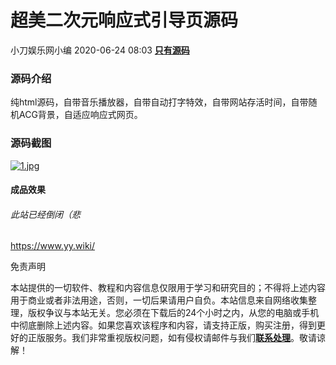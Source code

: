 # 超美二次元响应式引导页源码

小刀娱乐网小编 2020-06-24 08:03 **[只有源码](https://www.x6d.com/html/41.html "本文所属栏目：只有源码")**

### 源码介绍

纯html源码，自带音乐播放器，自带自动打字特效，自带网站存活时间，自带随机ACG背景，自适应响应式网页。

### 源码截图

[![1.jpg](https://www.x6d.com/uploads/allimg/200624/1592964134327452.jpg "1592964134327452.jpg")](https://www.x6d.com/uploads/allimg/200624/1592964134327452.jpg)

#### 成品效果
###### 此站已经倒闭（悲
https://www.yy.wiki/

免责声明

本站提供的一切软件、教程和内容信息仅限用于学习和研究目的；不得将上述内容用于商业或者非法用途，否则，一切后果请用户自负。本站信息来自网络收集整理，版权争议与本站无关。您必须在下载后的24个小时之内，从您的电脑或手机中彻底删除上述内容。如果您喜欢该程序和内容，请支持正版，购买注册，得到更好的正版服务。我们非常重视版权问题，如有侵权请邮件与我们[**联系处理**](https://www.x6d.com/delete.html)。敬请谅解！
